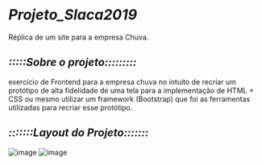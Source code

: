 # *Projeto_Slaca2019*
Réplica de um site para a empresa Chuva.

## *:::::Sobre o projeto:::::::::*

exercício de Frontend para a empresa chuva no intuito de recriar um protótipo de alta fidelidade de uma tela para a implementação de HTML + CSS ou mesmo utilizar um framework (Bootstrap) que foi as ferramentas utilizadas para recriar esse protótipo.

## *:::::::Layout do Projeto:::::::*
![image](https://user-images.githubusercontent.com/70325643/167232651-6ffe1ac0-edb8-4413-9a83-aac47126479a.png)
![image](https://user-images.githubusercontent.com/70325643/167232679-c1fa0bc9-81ef-4e1b-b56a-cfd2d23e68a2.png)
